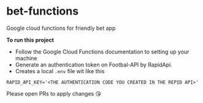 # bet-functions
Google cloud functions for friendly bet app

**To run this project**
- Follow the Google Cloud Functions documentation to setting up your machine 
- Generate an authentication token on Footbal-API by RapidApi.
- Creates a local `.env` file wit like this
```.env
RAPID_API_KEY='<THE AUTHENTICATION CODE YOU CREATED IN THE REPID API>'
```

Please open PRs to apply changes :kissing_heart:
